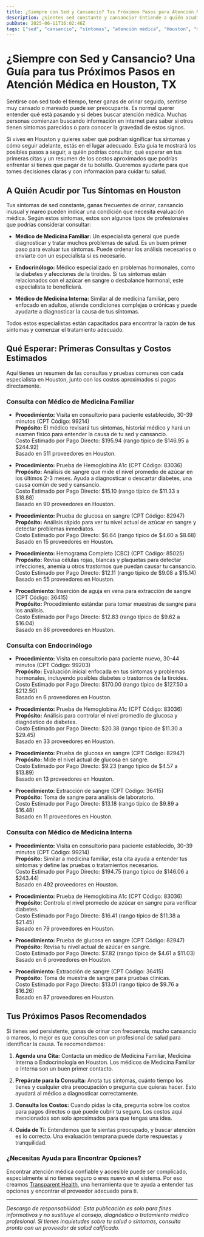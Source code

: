 ```yaml
---
title: ¿Siempre con Sed y Cansancio? Tus Próximos Pasos para Atención Médica en Houston, TX  
description: ¿Sientes sed constante y cansancio? Entiende a quién acudir y qué costos iniciales esperar por tus síntomas en Houston, TX.  
pubDate: 2025-06-11T16:02:46Z  
tags: ["sed", "cansancio", "síntomas", "atención médica", "Houston", "medicina familiar", "endocrinología", "medicina interna"]  
---
```


# ¿Siempre con Sed y Cansancio? Una Guía para tus Próximos Pasos en Atención Médica en Houston, TX

Sentirse con sed todo el tiempo, tener ganas de orinar seguido, sentirse muy cansado o mareado puede ser preocupante. Es normal querer entender qué está pasando y si debes buscar atención médica. Muchas personas comienzan buscando información en internet para saber si otros tienen síntomas parecidos o para conocer la gravedad de estos signos.

Si vives en Houston y quieres saber qué podrían significar tus síntomas y cómo seguir adelante, estás en el lugar adecuado. Esta guía te mostrará los posibles pasos a seguir, a quién podrías consultar, qué esperar en tus primeras citas y un resumen de los costos aproximados que podrías enfrentar si tienes que pagar de tu bolsillo. Queremos ayudarte para que tomes decisiones claras y con información para cuidar tu salud.

## A Quién Acudir por Tus Síntomas en Houston

Tus síntomas de sed constante, ganas frecuentes de orinar, cansancio inusual y mareo pueden indicar una condición que necesita evaluación médica. Según estos síntomas, estos son algunos tipos de profesionales que podrías considerar consultar:

- **Médico de Medicina Familiar:** Un especialista general que puede diagnosticar y tratar muchos problemas de salud. Es un buen primer paso para evaluar tus síntomas. Puede ordenar los análisis necesarios o enviarte con un especialista si es necesario.

- **Endocrinólogo:** Médico especializado en problemas hormonales, como la diabetes y afecciones de la tiroides. Si tus síntomas están relacionados con el azúcar en sangre o desbalance hormonal, este especialista te beneficiará.

- **Médico de Medicina Interna:** Similar al de medicina familiar, pero enfocado en adultos, atiende condiciones complejas o crónicas y puede ayudarte a diagnosticar la causa de tus síntomas.

Todos estos especialistas están capacitados para encontrar la razón de tus síntomas y comenzar el tratamiento adecuado.

## Qué Esperar: Primeras Consultas y Costos Estimados

Aquí tienes un resumen de las consultas y pruebas comunes con cada especialista en Houston, junto con los costos aproximados si pagas directamente.

### Consulta con Médico de Medicina Familiar

- **Procedimiento:** Visita en consultorio para paciente establecido, 30-39 minutos (CPT Código: 99214)  
  **Propósito:** El médico revisará tus síntomas, historial médico y hará un examen físico para entender la causa de tu sed y cansancio.  
  Costo Estimado por Pago Directo: $195.94 (rango típico de $146.95 a $244.92)  
  Basado en 511 proveedores en Houston.

- **Procedimiento:** Prueba de Hemoglobina A1c (CPT Código: 83036)  
  **Propósito:** Análisis de sangre que mide el nivel promedio de azúcar en los últimos 2-3 meses. Ayuda a diagnosticar o descartar diabetes, una causa común de sed y cansancio.  
  Costo Estimado por Pago Directo: $15.10 (rango típico de $11.33 a $18.88)  
  Basado en 90 proveedores en Houston.

- **Procedimiento:** Prueba de glucosa en sangre (CPT Código: 82947)  
  **Propósito:** Análisis rápido para ver tu nivel actual de azúcar en sangre y detectar problemas inmediatos.  
  Costo Estimado por Pago Directo: $6.64 (rango típico de $4.60 a $8.68)  
  Basado en 15 proveedores en Houston.

- **Procedimiento:** Hemograma Completo (CBC) (CPT Código: 85025)  
  **Propósito:** Revisa células rojas, blancas y plaquetas para detectar infecciones, anemia u otros trastornos que puedan causar tu cansancio.  
  Costo Estimado por Pago Directo: $12.11 (rango típico de $9.08 a $15.14)  
  Basado en 55 proveedores en Houston.

- **Procedimiento:** Inserción de aguja en vena para extracción de sangre (CPT Código: 36415)  
  **Propósito:** Procedimiento estándar para tomar muestras de sangre para los análisis.  
  Costo Estimado por Pago Directo: $12.83 (rango típico de $9.62 a $16.04)  
  Basado en 86 proveedores en Houston.

### Consulta con Endocrinólogo

- **Procedimiento:** Visita en consultorio para paciente nuevo, 30-44 minutos (CPT Código: 99203)  
  **Propósito:** Evaluación inicial enfocada en tus síntomas y problemas hormonales, incluyendo posibles diabetes o trastornos de la tiroides.  
  Costo Estimado por Pago Directo: $170.00 (rango típico de $127.50 a $212.50)  
  Basado en 6 proveedores en Houston.

- **Procedimiento:** Prueba de Hemoglobina A1c (CPT Código: 83036)  
  **Propósito:** Análisis para controlar el nivel promedio de glucosa y diagnóstico de diabetes.  
  Costo Estimado por Pago Directo: $20.38 (rango típico de $11.30 a $29.45)  
  Basado en 33 proveedores en Houston.

- **Procedimiento:** Prueba de glucosa en sangre (CPT Código: 82947)  
  **Propósito:** Mide el nivel actual de glucosa en sangre.  
  Costo Estimado por Pago Directo: $9.23 (rango típico de $4.57 a $13.89)  
  Basado en 13 proveedores en Houston.

- **Procedimiento:** Extracción de sangre (CPT Código: 36415)  
  **Propósito:** Toma de sangre para análisis de laboratorio.  
  Costo Estimado por Pago Directo: $13.18 (rango típico de $9.89 a $16.48)  
  Basado en 11 proveedores en Houston.

### Consulta con Médico de Medicina Interna

- **Procedimiento:** Visita en consultorio para paciente establecido, 30-39 minutos (CPT Código: 99214)  
  **Propósito:** Similar a medicina familiar, esta cita ayuda a entender tus síntomas y define las pruebas o tratamientos necesarios.  
  Costo Estimado por Pago Directo: $194.75 (rango típico de $146.06 a $243.44)  
  Basado en 492 proveedores en Houston.

- **Procedimiento:** Prueba de Hemoglobina A1c (CPT Código: 83036)  
  **Propósito:** Controla el nivel promedio de azúcar en sangre para verificar diabetes.  
  Costo Estimado por Pago Directo: $16.41 (rango típico de $11.38 a $21.45)  
  Basado en 79 proveedores en Houston.

- **Procedimiento:** Prueba de glucosa en sangre (CPT Código: 82947)  
  **Propósito:** Revisa tu nivel actual de azúcar en sangre.  
  Costo Estimado por Pago Directo: $7.82 (rango típico de $4.61 a $11.03)  
  Basado en 6 proveedores en Houston.

- **Procedimiento:** Extracción de sangre (CPT Código: 36415)  
  **Propósito:** Toma de muestra de sangre para pruebas clínicas.  
  Costo Estimado por Pago Directo: $13.01 (rango típico de $9.76 a $16.26)  
  Basado en 87 proveedores en Houston.

## Tus Próximos Pasos Recomendados

Si tienes sed persistente, ganas de orinar con frecuencia, mucho cansancio o mareos, lo mejor es que consultes con un profesional de salud para identificar la causa. Te recomendamos:

1. **Agenda una Cita:** Contacta un médico de Medicina Familiar, Medicina Interna o Endocrinología en Houston. Los médicos de Medicina Familiar o Interna son un buen primer contacto.

2. **Prepárate para la Consulta:** Anota tus síntomas, cuánto tiempo los tienes y cualquier otra preocupación o pregunta que quieras hacer. Esto ayudará al médico a diagnosticar correctamente.

3. **Consulta los Costos:** Cuando pidas la cita, pregunta sobre los costos para pagos directos o qué puede cubrir tu seguro. Los costos aquí mencionados son solo aproximados para que tengas una idea.

4. **Cuida de Ti:** Entendemos que te sientas preocupado, y buscar atención es lo correcto. Una evaluación temprana puede darte respuestas y tranquilidad.

### ¿Necesitas Ayuda para Encontrar Opciones?

Encontrar atención médica confiable y accesible puede ser complicado, especialmente si no tienes seguro o eres nuevo en el sistema. Por eso creamos [Transparent Health](https://transparenthealth.ai), una herramienta que te ayuda a entender tus opciones y encontrar el proveedor adecuado para ti.

---

*Descargo de responsabilidad: Esta publicación es solo para fines informativos y no sustituye el consejo, diagnóstico o tratamiento médico profesional. Si tienes inquietudes sobre tu salud o síntomas, consulta pronto con un proveedor de salud calificado.*
